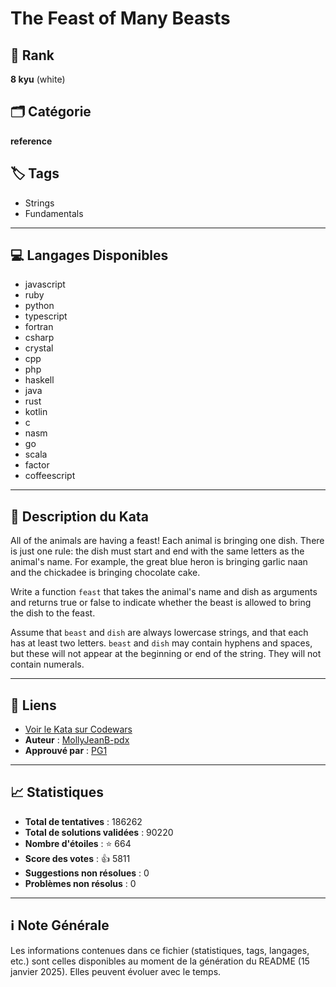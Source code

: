 # The Feast of Many Beasts

## 🏅 Rank
**8 kyu** (white)

## 🗂️ Catégorie
**reference**

## 🏷️ Tags
- Strings
- Fundamentals

---

## 💻 Langages Disponibles
- javascript
- ruby
- python
- typescript
- fortran
- csharp
- crystal
- cpp
- php
- haskell
- java
- rust
- kotlin
- c
- nasm
- go
- scala
- factor
- coffeescript

---

## 📜 Description du Kata

All of the animals are having a feast! Each animal is bringing one dish. There is just one rule: the dish must start and end with the same letters as the animal's name. For example, the great blue heron is bringing garlic naan and the chickadee is bringing chocolate cake.

Write a function `feast` that takes the animal's name and dish as arguments and returns true or false to indicate whether the beast is allowed to bring the dish to the feast.

Assume that `beast` and `dish` are always lowercase strings, and that each has at least two letters. `beast` and `dish` may contain hyphens and spaces, but these will not appear at the beginning or end of the string. They will not contain numerals.


---

## 🔗 Liens
- [Voir le Kata sur Codewars](https://www.codewars.com/kata/5aa736a455f906981800360d)
- **Auteur** : [MollyJeanB-pdx](https://www.codewars.com/users/MollyJeanB-pdx)
- **Approuvé par** : [PG1](https://www.codewars.com/users/PG1)

---

## 📈 Statistiques
- **Total de tentatives** : 186262
- **Total de solutions validées** : 90220
- **Nombre d'étoiles** : ⭐ 664
- **Score des votes** : 👍 5811
- **Suggestions non résolues** : 0
- **Problèmes non résolus** : 0

---

## ℹ️ Note Générale
Les informations contenues dans ce fichier (statistiques, tags, langages, etc.) sont celles disponibles au moment de la génération du README (15 janvier 2025). Elles peuvent évoluer avec le temps.
